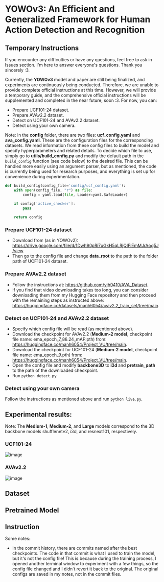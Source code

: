 # YOWOv3: An Efficient and Generalized Framework for Human Action Detection and Recognition

## Temporary Instructions

If you encounter any difficulties or have any questions, feel free to ask in Issues section. I'm here to answer everyone's questions. Thank you sincerely :3.

Currently, the **YOWOv3** model and paper are still being finalized, and experiments are continuously being conducted. Therefore, we are unable to provide complete official instructions at this time. However, we will provide a temporary guide, and the comprehensive official instructions will be supplemented and completed in the near future, soon :3. For now, you can:

- Prepare UCF101-24 dataset.
- Prepare AVAv2.2 dataset.
- Detect on UCF101-24 and AVAv2.2 dataset.
- Detect using your own camera.

Note: In the **config** folder, there are two files: **ucf_config.yaml** and **ava_config.yaml**. These are the configuration files for the corresponding datasets. We read information from these config files to build the model and specify hyperparameters and related details. To decide which file to use, simply go to **utils/build_config.py** and modify the default path in the ```build_config``` function (see code below) to the desired file. This can be handled more easily using an argument parser, but as mentioned, the code is currently being used for research purposes, and everything is set up for convenience during experimentation.

```python
def build_config(config_file='config/ucf_config.yaml'):
    with open(config_file, "r") as file:
        config = yaml.load(file, Loader=yaml.SafeLoader)

    if config['active_checker']:
        pass
    
    return config
```

### Prepare UCF101-24 dataset
- Download from (as in YOWOv2): https://drive.google.com/file/d/1Dwh90pRi7uGkH5qLRjQIFiEmMJrAog5J/view
- Then go to the config file and change **data_root** to the path to the folder path of UCF101-24 dataset.
### Prepare AVAv2.2 dataset
- Follow the instructions at: https://github.com/yjh0410/AVA_Dataset.
- If you find that video downloading takes too long, you can consider downloading them from my Hugging Face repository and then proceed with the remaining steps as instructed above: https://huggingface.co/datasets/manh6054/avav2.2_train_set/tree/main.
### Detect on UCF101-24 and AVAv2.2 dataset
- Specify which config file will be read (as mentioned above).
- Download the checkpoint for AVAv2.2 (**Medium-2 model**, checkpoint file name: ema_epoch_7_88.24_mAP.pth) from: https://huggingface.co/manh6054/Project_VU/tree/main.
- Download the checkpoint for UCF101-24 (**Medium-2 model**, checkpoint file name: ema_epoch_9.pth) from: https://huggingface.co/manh6054/Project_VU/tree/main.
- Open the config file and modify **backbone3D** to **i3d** and **pretrain_path** to the path of the downloaded checkpoint.
- Run ```python detect.py```
### Detect using your own camera
Follow the instructions as mentioned above and run ```python live.py```.

## Experimental results:

Note: The **Medium-1**, **Medium-2**, and **Large** models correspond to the 3D backbone models shufflenetv2, i3d, and resnext101, respectively.

### UCF101-24
![image](https://github.com/AakiraOtok/Project_VU/assets/120596914/45f27332-ac36-4d2b-beb9-4cbf6c35cff5)

### AVAv2.2
![image](https://github.com/AakiraOtok/Project_VU/assets/120596914/6658d501-aa2d-47ef-af4b-e1b2d672b709)

## Dataset

## Pretrained Model 

## Instruction

Some notes:
- In the commit history, there are commits named after the best checkpoints. The code in that commit is what I used to train the model, but it's not the config file! This is because during the training process, I opened another terminal window to experiment with a few things, so the config file changed and I didn't revert it back to the original. The original configs are saved in my notes, not in the commit files.
